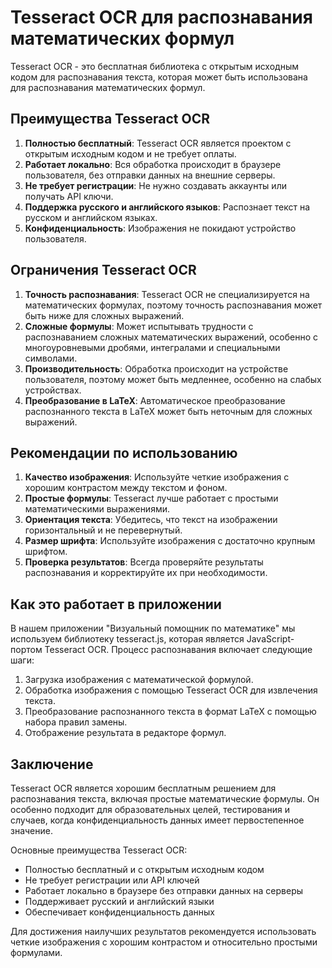 # Tesseract OCR для распознавания математических формул

Tesseract OCR - это бесплатная библиотека с открытым исходным кодом для распознавания текста, которая может быть использована для распознавания математических формул.

## Преимущества Tesseract OCR

1. **Полностью бесплатный**: Tesseract OCR является проектом с открытым исходным кодом и не требует оплаты.
2. **Работает локально**: Вся обработка происходит в браузере пользователя, без отправки данных на внешние серверы.
3. **Не требует регистрации**: Не нужно создавать аккаунты или получать API ключи.
4. **Поддержка русского и английского языков**: Распознает текст на русском и английском языках.
5. **Конфиденциальность**: Изображения не покидают устройство пользователя.

## Ограничения Tesseract OCR

1. **Точность распознавания**: Tesseract OCR не специализируется на математических формулах, поэтому точность распознавания может быть ниже для сложных выражений.
2. **Сложные формулы**: Может испытывать трудности с распознаванием сложных математических выражений, особенно с многоуровневыми дробями, интегралами и специальными символами.
3. **Производительность**: Обработка происходит на устройстве пользователя, поэтому может быть медленнее, особенно на слабых устройствах.
4. **Преобразование в LaTeX**: Автоматическое преобразование распознанного текста в LaTeX может быть неточным для сложных выражений.

## Рекомендации по использованию

1. **Качество изображения**: Используйте четкие изображения с хорошим контрастом между текстом и фоном.
2. **Простые формулы**: Tesseract лучше работает с простыми математическими выражениями.
3. **Ориентация текста**: Убедитесь, что текст на изображении горизонтальный и не перевернутый.
4. **Размер шрифта**: Используйте изображения с достаточно крупным шрифтом.
5. **Проверка результатов**: Всегда проверяйте результаты распознавания и корректируйте их при необходимости.

## Как это работает в приложении

В нашем приложении "Визуальный помощник по математике" мы используем библиотеку tesseract.js, которая является JavaScript-портом Tesseract OCR. Процесс распознавания включает следующие шаги:

1. Загрузка изображения с математической формулой.
2. Обработка изображения с помощью Tesseract OCR для извлечения текста.
3. Преобразование распознанного текста в формат LaTeX с помощью набора правил замены.
4. Отображение результата в редакторе формул.

## Заключение

Tesseract OCR является хорошим бесплатным решением для распознавания текста, включая простые математические формулы. Он особенно подходит для образовательных целей, тестирования и случаев, когда конфиденциальность данных имеет первостепенное значение.

Основные преимущества Tesseract OCR:
- Полностью бесплатный и с открытым исходным кодом
- Не требует регистрации или API ключей
- Работает локально в браузере без отправки данных на серверы
- Поддерживает русский и английский языки
- Обеспечивает конфиденциальность данных

Для достижения наилучших результатов рекомендуется использовать четкие изображения с хорошим контрастом и относительно простыми формулами.